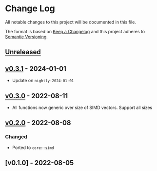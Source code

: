 # Change Log

All notable changes to this project will be documented in this file.

The format is based on [Keep a Changelog](http://keepachangelog.com/)
and this project adheres to [Semantic Versioning](http://semver.org/).

## [Unreleased]

## [v0.3.1] - 2024-01-01

- Update on `nightly-2024-01-01`

## [v0.3.0] - 2022-08-11

- All functions now generic over size of SIMD vectors. Support all sizes

## [v0.2.0] - 2022-08-08

### Changed

- Ported to `core::simd`

## [v0.1.0] - 2022-08-05

[Unreleased]: https://github.com/rust-embedded/svd2rust/compare/v0.3.1...HEAD
[v0.3.1]: https://github.com/rust-embedded/svd2rust/compare/v0.3.0...v0.3.1
[v0.3.0]: https://github.com/rust-embedded/svd2rust/compare/v0.2.0...v0.3.0
[v0.2.0]: https://github.com/rust-embedded/svd2rust/compare/v0.1.0...v0.2.0
